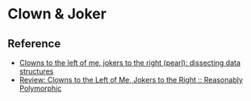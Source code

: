 # Clown & Joker

## Reference

- [Clowns to the left of me, jokers to the right (pearl): dissecting data structures](https://dl.acm.org/doi/10.1145/1328897.1328474)
- [Review: Clowns to the Left of Me, Jokers to the Right :: Reasonably Polymorphic](https://reasonablypolymorphic.com/blog/clowns-jokers/index.html)
